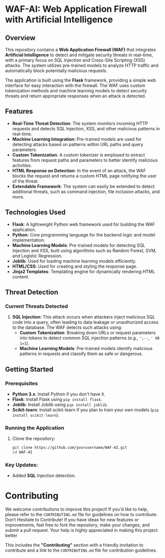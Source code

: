 # WAF-AI: Web Application Firewall with Artificial Intelligence
## Overview

This repository contains a **Web Application Firewall (WAF)** that integrates **Artificial Intelligence** to detect and mitigate security threats in real-time, with a primary focus on SQL Injection and Cross-Site Scripting (XSS) attacks. The system utilizes pre-trained models to analyze HTTP traffic and automatically block potentially malicious requests.

The application is built using the **Flask** framework, providing a simple web interface for easy interaction with the firewall. The WAF uses custom tokenization methods and machine learning models to detect security threats and return appropriate responses when an attack is detected.

## Features

- **Real-Time Threat Detection**: The system monitors incoming HTTP requests and detects SQL Injection, XSS, and other malicious patterns in real-time.
- **Machine Learning Integration**: Pre-trained models are used for detecting attacks based on patterns within URL paths and query parameters.
- **Custom Tokenization**: A custom tokenizer is employed to extract features from request paths and parameters to better identify malicious activities.
- **HTML Response on Detection**: In the event of an attack, the WAF blocks the request and returns a custom HTML page notifying the user of the threat.
- **Extendable Framework**: The system can easily be extended to detect additional threats, such as command injection, file inclusion attacks, and more.

## Technologies Used

- **Flask**: A lightweight Python web framework used for building the WAF application.
- **Python**: Core programming language for the backend logic and model implementation.
- **Machine Learning Models**: Pre-trained models for detecting SQL Injection and XSS, built using algorithms such as Random Forest, SVM, and Logistic Regression.
- **Joblib**: Used for loading machine learning models efficiently.
- **HTML/CSS**: Used for creating and styling the response page.
- **Jinja2 Templates**: Templating engine for dynamically rendering HTML content.

## Threat Detection

### **Current Threats Detected**

1. **SQL Injection**: This attack occurs when attackers inject malicious SQL code into a query, often leading to data leakage or unauthorized access to the database. The WAF detects such attacks using:
   - **Custom Tokenization**: Breaking down URLs or request parameters into tokens to detect common SQL injection patterns (e.g., `';--`, `' OR 1=1`).
   - **Machine Learning Models**: Pre-trained models identify malicious patterns in requests and classify them as safe or dangerous.



## Getting Started

### Prerequisites

- **Python 3.x**: Install Python if you don't have it.
- **Flask**: Install Flask using `pip install flask`.
- **Joblib**: Install Joblib using `pip install joblib`.
- **Scikit-learn**: Install scikit-learn if you plan to train your own models (`pip install scikit-learn`).

### Running the Application

1. Clone the repository:
   ```bash
   git clone https://github.com/yourusername/WAF-AI.git
   cd WAF-AI


### Key Updates:
- Added **SQL** Injection detection.
  
# Contributing
We welcome contributions to improve this project! If you'd like to help, please refer to the  `CONTRIBUTING.md`  file for guidelines on how to contribute.
Don’t Hesitate to Contribute! If you have ideas for new features or improvements, feel free to fork the repository, make your changes, and submit a pull request. 
Your help is highly appreciated in making this project better

This includes the **"Contributing"** section with a friendly invitation to contribute and a link to the `CONTRIBUTING.md` file for contribution guidelines.

